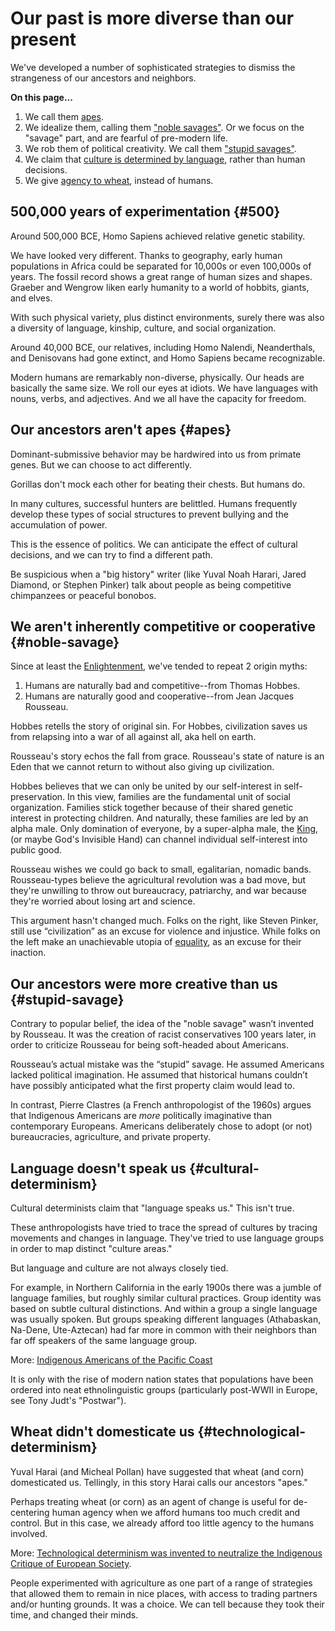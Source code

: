 # Our past is more diverse than our present

We've developed a number of sophisticated strategies to dismiss the strangeness of our ancestors and neighbors.

**On this page...**

1. We call them [apes](#apes).
1. We idealize them, calling them ["noble savages"](#noble-savage). Or we focus on the "savage" part, and are fearful of pre-modern life.
1. We rob them of political creativity. We call them ["stupid savages"](#stupid-savage).
1. We claim that [culture is determined by language](#cultural-determinism), rather than human decisions.
1. We give [agency to wheat](#technological-determinism), instead of humans.

## 500,000 years of experimentation {#500}

Around 500,000 BCE, Homo Sapiens achieved relative genetic stability.

We have looked very different.
Thanks to geography, early human populations in Africa could be separated for 10,000s or even 100,000s of years.
The fossil record shows a great range of human sizes and shapes.
Graeber and Wengrow liken early humanity to a world of hobbits, giants, and elves.

With such physical variety, plus distinct environments, surely there was also a diversity of language, kinship, culture, and social organization.

Around 40,000 BCE, our relatives, including Homo Nalendi, Neanderthals, and Denisovans had gone extinct, and Homo Sapiens became recognizable.

Modern humans are remarkably non-diverse, physically.
Our heads are basically the same size.
We roll our eyes at idiots.
We have languages with nouns, verbs, and adjectives.
And we all have the capacity for freedom.

## Our ancestors aren't apes {#apes}

Dominant-submissive behavior may be hardwired into us from primate genes.
But we can choose to act differently.

Gorillas don't mock each other for beating their chests.
But humans do.

In many cultures, successful hunters are belittled.
Humans frequently develop these types of social structures to prevent bullying and the accumulation of power.

This is the essence of politics.
We can anticipate the effect of cultural decisions, and we can try to find a different path.

Be suspicious when a "big history" writer (like Yuval Noah Harari, Jared Diamond, or Stephen Pinker) talk about people as being competitive chimpanzees or peaceful bonobos.

## We aren't inherently competitive or cooperative {#noble-savage}

Since at least the [Enlightenment](enlightenment.md), we've tended to repeat 2 origin myths:

1. Humans are naturally bad and competitive--from Thomas Hobbes.
2. Humans are naturally good and cooperative--from Jean Jacques Rousseau.

Hobbes retells the story of original sin.
For Hobbes, civilization saves us from relapsing into a war of all against all, aka hell on earth.

Rousseau's story echos the fall from grace.
Rousseau's state of nature is an Eden that we cannot return to without also giving up civilization.

Hobbes believes that we can only be united by our self-interest in self-preservation.
In this view, families are the fundamental unit of social organization.
Families stick together because of their shared genetic interest in protecting children.
And naturally, these families are led by an alpha male.
Only domination of everyone, by a super-alpha male, the [King](sovereignty.md), (or maybe God's Invisible Hand) can channel individual self-interest into public good.

Rousseau wishes we could go back to small, egalitarian, nomadic bands.
Rousseau-types believe the agricultural revolution was a bad move, but they're unwilling to throw out bureaucracy, patriarchy, and war because they're worried about losing art and science.

This argument hasn't changed much.
Folks on the right, like Steven Pinker, still use “civilization” as an excuse for violence and injustice.
While folks on the left make an unachievable utopia of [equality](equality.md), as an excuse for their inaction.

## Our ancestors were more creative than us {#stupid-savage}

Contrary to popular belief, the idea of the "noble savage" wasn’t invented by Rousseau.
It was the creation of racist conservatives 100 years later, in order to criticize Rousseau for being soft-headed about Americans.

Rousseau’s actual mistake was the “stupid” savage.
He assumed Americans lacked political imagination.
He assumed that historical humans couldn’t have possibly anticipated what the first property claim would lead to.

In contrast, Pierre Clastres (a French anthropologist of the 1960s) argues that Indigenous Americans are *more* politically imaginative than contemporary Europeans.
Americans deliberately chose to adopt (or not) bureaucracies, agriculture, and private property.

## Language doesn't speak us {#cultural-determinism}

Cultural determinists claim that "language speaks us."
This isn't true.

These anthropologists have tried to trace the spread of cultures by tracing movements and changes in language.
They've tried to use language groups in order to map distinct "culture areas."

But language and culture are not always closely tied.

For example, in Northern California in the early 1900s there was a jumble of language families, but roughly similar cultural practices.
Group identity was based on subtle cultural distinctions.
And within a group a single language was usually spoken.
But groups speaking different languages (Athabaskan, Na-Dene, Ute-Aztecan) had far more in common with their neighbors than far off speakers of the same language group.

More: [Indigenous Americans of the Pacific Coast](pacific.md)

It is only with the rise of modern nation states that populations have been ordered into neat ethnolinguistic groups (particularly post-WWII in Europe, see Tony Judt's "Postwar").

## Wheat didn't domesticate us {#technological-determinism}

Yuval Harai (and Micheal Pollan) have suggested that wheat (and corn) domesticated us.
Tellingly, in this story Harai calls our ancestors "apes."

Perhaps treating wheat (or corn) as an agent of change is useful for de-centering human agency when we afford humans too much credit and control.
But in this case, we already afford too little agency to the humans involved.

More: [Technological determinism was invented to neutralize the Indigenous Critique of European Society](evolutionism.md#technological-determinism).

People experimented with agriculture as one part of a range of strategies that allowed them to remain in nice places, with access to trading partners and/or hunting grounds.
It was a choice.
We can tell because they took their time, and changed their minds.
